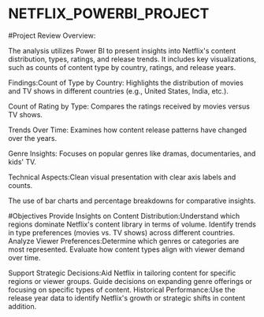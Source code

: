 # NETFLIX_POWERBI_PROJECT
#Project Review
Overview:

The analysis utilizes Power BI to present insights into Netflix's content distribution, types, ratings, and release trends.
It includes key visualizations, such as counts of content type by country, ratings, and release years.

Findings:Count of Type by Country: Highlights the distribution of movies and TV shows in different countries (e.g., United States, India, etc.).

Count of Rating by Type: Compares the ratings received by movies versus TV shows.

Trends Over Time: Examines how content release patterns have changed over the years.

Genre Insights: Focuses on popular genres like dramas, documentaries, and kids' TV.

Technical Aspects:Clean visual presentation with clear axis labels and counts.

The use of bar charts and percentage breakdowns for comparative insights.


#Objectives
Provide Insights on Content Distribution:Understand which regions dominate Netflix's content library in terms of volume.
Identify trends in type preferences (movies vs. TV shows) across different countries.
Analyze Viewer Preferences:Determine which genres or categories are most represented.
Evaluate how content types align with viewer demand over time.


Support Strategic Decisions:Aid Netflix in tailoring content for specific regions or viewer groups.
Guide decisions on expanding genre offerings or focusing on specific types of content.
Historical Performance:Use the release year data to identify Netflix's growth or strategic shifts in content addition.
